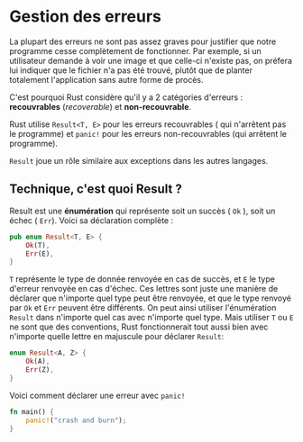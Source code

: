 # Gestion des erreurs

La plupart des erreurs ne sont pas assez graves pour justifier que notre programme cesse complètement de fonctionner. Par exemple, si un utilisateur demande à voir une image et que celle-ci n'existe pas, on préfera lui indiquer que le fichier n'a pas été trouvé, plutôt que de planter totalement l'application sans autre forme de procès. 

C'est pourquoi Rust considère qu'il y a 2 catégories d'erreurs : **recouvrables** (*recoverable*) et **non-recouvrable**.

Rust utilise `Result<T, E>` pour les erreurs recouvrables ( qui n'arrêtent pas le programme) et `panic!` pour les erreurs non-recouvrables (qui arrêtent le programme).

`Result` joue un rôle similaire aux exceptions dans les autres langages.

## Technique, c'est quoi Result ?

Result est une **énumération** qui représente soit un succès ( `Ok` ), soit un échec ( `Err`). Voici sa déclaration complète :

```rust
pub enum Result<T, E> {
    Ok(T),
    Err(E),
}
```

`T` représente le type de donnée renvoyée en cas de succès, et `E` le type d'erreur renvoyée en cas d'échec. Ces lettres sont juste une manière de déclarer que n'importe quel type peut être renvoyée, et que le type renvoyé par `Ok` et `Err` peuvent être différents. On peut ainsi utiliser l'énumération `Result` dans n'importe quel cas avec n'importe quel type. Mais utiliser `T` ou  `E` ne sont que des conventions, Rust fonctionnerait tout aussi bien avec n'importe quelle lettre en majuscule pour déclarer `Result`:

```rust
enum Result<A, Z> {
    Ok(A),
    Err(Z),
}
```

Voici comment déclarer une erreur avec `panic!`

```rust
fn main() {
    panic!("crash and burn");
}
```



